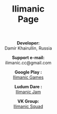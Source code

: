 
<body>

<h1 align="center">Ilimanic<br>Page<br><br></h1> 
<p align="center"><strong>Developer:</strong><br>Damir Khairullin, Russia<br></p> 
<p align="center"><strong>Support e-mail:</strong><br>ilimanic.cc@gmail.com<br></p> 

<p align="center"><strong>Google Play :</strong><br><a href="https://play.google.com/store/apps/dev?id=6194785140691669138">Ilimanic Games</a></p>
<p align="center"><strong>Ludum Dare :</strong><br><a href="https://ldjam.com/users/ilimanic/">Ilimanic Jam</a></p>


<p align="center"><strong>VK Group:</strong><br><a href="https://vk.com/ilimanic_sw">Ilimanic Squad</a></p> 
<p align="center"><img src="https://ilimanic.github.io/images/photo.png" alt=""></p>


</body>
</html>
